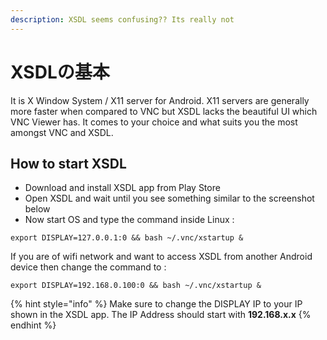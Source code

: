 ```yaml
---
description: XSDL seems confusing?? Its really not
---
```


# XSDLの基本

It is X Window System / X11 server for Android. X11 servers are generally more faster when compared to VNC but XSDL lacks the beautiful UI which VNC Viewer has. It comes to your choice and what suits you the most amongst VNC and XSDL.

## How to start XSDL

* Download and install XSDL app from Play Store
* Open XSDL and wait until you see something similar to the screenshot below
* Now start OS and type the command inside Linux :

```text
export DISPLAY=127.0.0.1:0 && bash ~/.vnc/xstartup &
```

If you are of wifi network and want to access XSDL from another Android device then change the command to :

```text
export DISPLAY=192.168.0.100:0 && bash ~/.vnc/xstartup &
```

{% hint style="info" %}
Make sure to change the DISPLAY IP to your IP shown in the XSDL app. The IP Address should start with **192.168.x.x**
{% endhint %}

